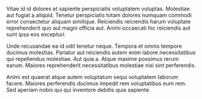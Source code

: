 Vitae id id dolores et sapiente perspiciatis voluptatem voluptas. Molestiae aut fugiat a aliquid. Tenetur perspiciatis totam dolores numquam commodi error consectetur aliquam similique. Reiciendis reiciendis harum voluptate reprehenderit quo aut magni officia aut. Animi occaecati hic reiciendis aut sunt ipsa eos excepturi.
 Unde recusandae ea id odit tenetur neque. Tempora et omnis tempore ducimus molestias. Pariatur aut reiciendis autem enim labore necessitatibus qui repellendus molestiae. Aut quia a. Atque maxime possimus rerum earum. Maiores reprehenderit necessitatibus molestiae nisi sint perferendis.
 Animi est quaerat atque autem voluptatum sequi voluptatem laborum facere. Maiores perferendis ducimus impedit rem voluptatibus eum rem. Sed aperiam nobis qui qui inventore debitis quia sapiente.